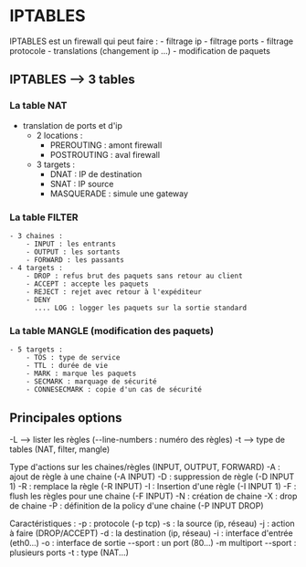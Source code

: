 # IPTABLES

IPTABLES est un firewall qui peut faire :
	- filtrage ip
	- filtrage ports
	- filtrage protocole
	- translations (changement ip ...)
	- modification de paquets
	
## IPTABLES --> 3 tables  

### La table NAT 
- translation de ports et d'ip
	- 2 locations :
		- PREROUTING : amont firewall
		- POSTROUTING : aval firewall
	- 3 targets :
		- DNAT : IP de destination
		- SNAT : IP source
		- MASQUERADE : simule une gateway
		
### La table FILTER 
	- 3 chaines :
		- INPUT : les entrants
		- OUTPUT : les sortants
		- FORWARD : les passants
	- 4 targets :
		- DROP : refus brut des paquets sans retour au client
		- ACCEPT : accepte les paquets
		- REJECT : rejet avec retour à l'expéditeur
		- DENY
		  .... LOG : logger les paquets sur la sortie standard
		  
### La table MANGLE (modification des paquets)
	- 5 targets :
		- TOS : type de service
		- TTL : durée de vie
		- MARK : marque les paquets
		- SECMARK : marquage de sécurité
		- CONNESECMARK : copie d'un cas de sécurité
		
## Principales options

-L --> lister les règles (--line-numbers : numéro des règles)
-t --> type de tables (NAT, filter, mangle)

Type d'actions sur les chaines/règles (INPUT, OUTPUT, FORWARD)
	-A : ajout de règle à une chaine (-A INPUT)
	-D : suppression de règle (-D INPUT 1)
	-R : remplace la règle (-R INPUT)
	-I : Insertion d'une règle (-I INPUT 1)
	-F : flush les règles pour une chaine (-F INPUT)
	-N : création de chaine
	-X : drop de chaine
	-P : définition de la policy d'une chaine (-P INPUT DROP)
	
Caractéristiques :
	-p : protocole (-p tcp)
	-s : la source (ip, réseau)
	-j : action à faire (DROP/ACCEPT)
	-d : la destination (ip, réseau)
	-i : interface d'entrée (eth0...)
	-o : interface de sortie
	--sport <port> : un port (80...)
	-m multiport --sport <ports> : plusieurs ports
	-t : type (NAT...)
